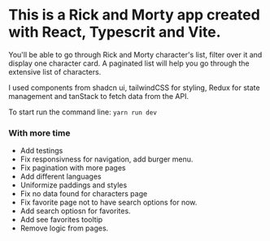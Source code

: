 # This is a Rick and Morty app created with React, Typescrit and Vite.

You'll be able to go through Rick and Morty character's list, filter over it and display one character card.
A paginated list will help you go through the extensive list of characters.

I used components from shadcn ui, tailwindCSS for styling, Redux for state management and tanStack to fetch data from the API.

To start run the command line:
`yarn run dev`

### With more time
- Add testings
- Fix responsivness for navigation, add burger menu.
- Fix pagination with more pages
- Add different languages
- Uniformize paddings and styles
- Fix no data found for characters page
- Fix favorite page not to have search options for now.
- Add search optiosn for favorites.
- Add see favorites tooltip
- Remove logic from pages.
